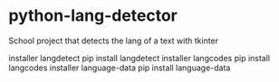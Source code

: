 # python-lang-detector
School project that detects the lang of a text with tkinter


installer langdetect pip install langdetect
installer langcodes pip install langcodes
installer language-data pip install language-data